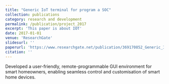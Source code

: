 ```yaml
---
title: "Generic IoT terminal for program a SOC"
collection: publications
category: research and development
permalink: /publication/project_2017
excerpt: 'This paper is about IOT'
date: 2017-01-01
venue: 'ResearchGate'
slidesurl: ''
paperurl: 'https://www.researchgate.net/publication/369170852_Generic_IoT_Terminal_For_Program_A_SOC'
citation: ''
---
```


Developed a user-friendly, remote-programmable GUI environment for smart homeowners, enabling seamless control and customisation of smart home devices.